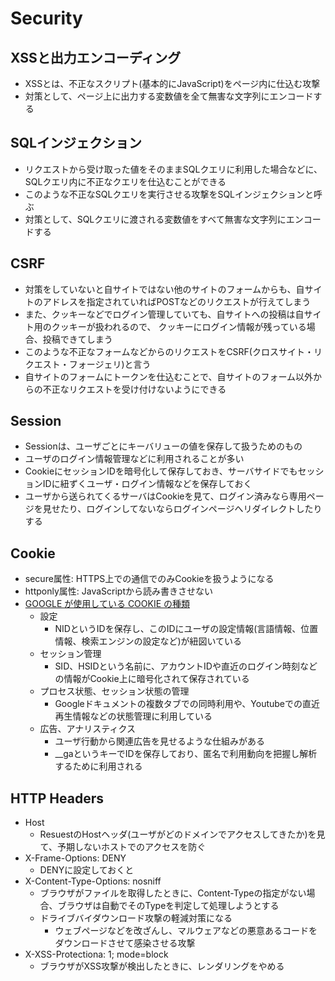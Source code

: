 # Security


## XSSと出力エンコーディング
* XSSとは、不正なスクリプト(基本的にJavaScript)をページ内に仕込む攻撃
* 対策として、ページ上に出力する変数値を全て無害な文字列にエンコードする


## SQLインジェクション
* リクエストから受け取った値をそのままSQLクエリに利用した場合などに、SQLクエリ内に不正なクエリを仕込むことができる
* このような不正なSQLクエリを実行させる攻撃をSQLインジェクションと呼ぶ
* 対策として、SQLクエリに渡される変数値をすべて無害な文字列にエンコードする


## CSRF
* 対策をしていないと自サイトではない他のサイトのフォームからも、自サイトのアドレスを指定されていればPOSTなどのリクエストが行えてしまう
* また、クッキーなどでログイン管理していても、自サイトへの投稿は自サイト用のクッキーが扱われるので、 クッキーにログイン情報が残っている場合、投稿できてしまう
* このような不正なフォームなどからのリクエストをCSRF(クロスサイト・リクエスト・フォージェリ)と言う
* 自サイトのフォームにトークンを仕込むことで、自サイトのフォーム以外からの不正なリクエストを受け付けないようにできる


## Session
* Sessionは、ユーザごとにキーバリューの値を保存して扱うためのもの
* ユーザのログイン情報管理などに利用されることが多い
* CookieにセッションIDを暗号化して保存しておき、サーバサイドでもセッションIDに紐ずくユーザ・ログイン情報などを保存しておく
* ユーザから送られてくるサーバはCookieを見て、ログイン済みなら専用ページを見せたり、ログインしてないならログインページへリダイレクトしたりする


## Cookie
* secure属性: HTTPS上での通信でのみCookieを扱うようになる
* httponly属性: JavaScriptから読み書きさせない
* [GOOGLE が使用している COOKIE の種類](https://policies.google.com/technologies/types?hl=ja)
    * 設定
        * NIDというIDを保存し、このIDにユーザの設定情報(言語情報、位置情報、検索エンジンの設定など)が紐図いている
    * セッション管理
        * SID、HSIDという名前に、アカウントIDや直近のログイン時刻などの情報がCookie上に暗号化されて保存されている
    * プロセス状態、セッション状態の管理
        * Googleドキュメントの複数タブでの同時利用や、Youtubeでの直近再生情報などの状態管理に利用している
    * 広告、アナリスティクス
        * ユーザ行動から関連広告を見せるような仕組みがある
        * __gaというキーでIDを保存しており、匿名で利用動向を把握し解析するために利用される


## HTTP Headers
* Host
    * ResuestのHostヘッダ(ユーザがどのドメインでアクセスしてきたか)を見て、予期しないホストでのアクセスを防ぐ
* X-Frame-Options: DENY
    * DENYに設定しておくと
* X-Content-Type-Options: nosniff
    * ブラウザがファイルを取得したときに、Content-Typeの指定がない場合、ブラウザは自動でそのTypeを判定して処理しようとする
    * ドライブバイダウンロード攻撃の軽減対策になる
        * ウェブページなどを改ざんし、マルウェアなどの悪意あるコードをダウンロードさせて感染させる攻撃
* X-XSS-Protectiona: 1; mode=block
    * ブラウザがXSS攻撃が検出したときに、レンダリングをやめる
